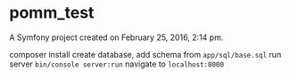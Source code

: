 pomm_test
=========

A Symfony project created on February 25, 2016, 2:14 pm.

composer install
create database, add schema from `app/sql/base.sql`
run server `bin/console server:run`
navigate to `localhost:8000`
